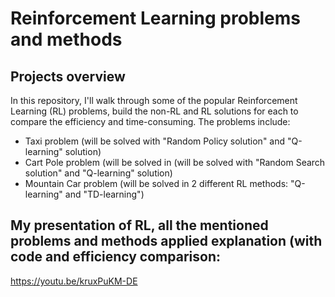 # Reinforcement Learning problems and methods

## Projects overview
In this repository, I'll walk through some of the popular Reinforcement Learning (RL) problems, build the non-RL and RL solutions for each to compare the efficiency and time-consuming. The problems include:

- Taxi problem (will be solved with "Random Policy solution" and "Q-learning" solution)
- Cart Pole problem (will be solved in (will be solved with "Random Search solution" and "Q-learning" solution)
- Mountain Car problem (will be solved in 2 different RL methods: "Q-learning" and "TD-learning")

## My presentation of RL, all the mentioned problems and methods applied explanation (with code and efficiency comparison:
https://youtu.be/kruxPuKM-DE
